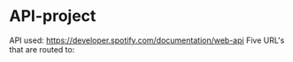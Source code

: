 # API-project
API used:
https://developer.spotify.com/documentation/web-api
Five URL's that are routed to:
